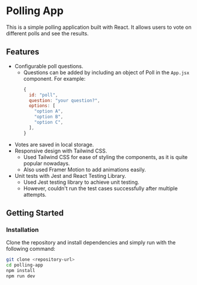 # Polling App

This is a simple polling application built with React. It allows users to vote on different polls and see the results.

## Features
- Configurable poll questions.
  - Questions can be added by including an object of Poll in the `App.jsx` component. For example:
    ```jsx
    {
      id: "poll",
      question: "your question?",
      options: [
        "option A",
        "option B",
        "option C",
      ],
    }
    ```
- Votes are saved in local storage.
- Responsive design with Tailwind CSS.
  - Used Tailwind CSS for ease of styling the components, as it is quite popular nowadays.
  - Also used Framer Motion to add animations easily.
- Unit tests with Jest and React Testing Library.
  - Used Jest testing library to achieve unit testing.
  - However, couldn't run the test cases successfully after multiple attempts.

## Getting Started

### Installation
Clone the repository and install dependencies and simply run with the following command:
```bash
git clone <repository-url>
cd polling-app
npm install
npm run dev
